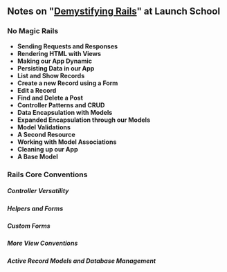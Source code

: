 ## Notes on "[Demystifying Rails](https://launchschool.com/books/demystifying_rails/read/introduction)" at Launch School

### No Magic Rails

* **Sending Requests and Responses**
* **Rendering HTML with Views**
* **Making our App Dynamic**
* **Persisting Data in our App**
* **List and Show Records**
* **Create a new Record using a Form**
* **Edit a Record**
* **Find and Delete a Post**
* **Controller Patterns and CRUD**
* **Data Encapsulation with Models**
* **Expanded Encapsulation through our Models**
* **Model Validations**
* **A Second Resource**
* **Working with Model Associations**
* **Cleaning up our App**
* **A Base Model**

### Rails Core Conventions

##### Controller Versatility

##### Helpers and Forms

#####  Custom Forms

#####  More View Conventions

#####  Active Record Models and Database Management

